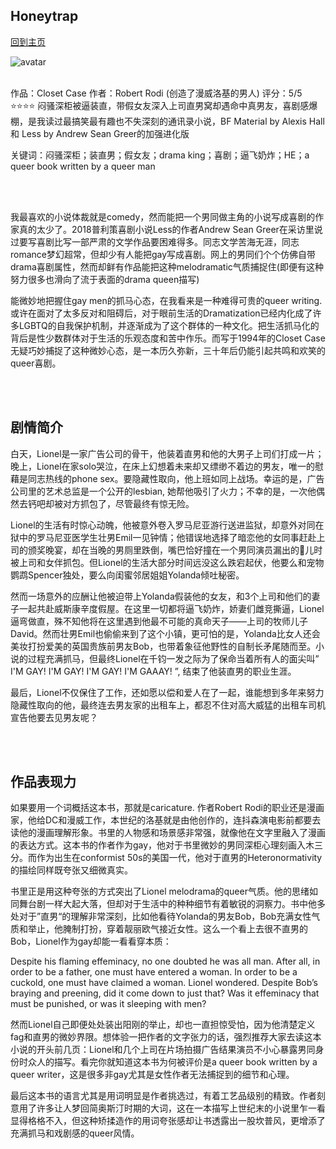 ## Honeytrap
[回到主页](https://boheme130.github.io/Fiction.git.io/)

![avatar](https://i.ibb.co/HKM2Zs7/51-V7y-PIAAL.png)
<br>
<br>

作品：Closet Case
作者：Robert Rodi (创造了漫威洛基的男人)
评分：5/5 ⭐️⭐️⭐️⭐️
闷骚深柜被逼装直，带假女友深入上司直男窝却遇命中真男友，喜剧感爆棚，是我读过最搞笑最有趣也不失深刻的通讯录小说，BF Material by Alexis Hall 和 Less by Andrew Sean Greer的加强进化版

关键词：闷骚深柜；装直男；假女友；drama king；喜剧；逼飞奶炸；HE；a queer book written by a queer man

<br>
<br>

我最喜欢的小说体裁就是comedy，然而能把一个男同做主角的小说写成喜剧的作家真的太少了。2018普利策喜剧小说Less的作者Andrew Sean Greer在采访里说过要写喜剧比写一部严肃的文学作品要困难得多。同志文学苦海无涯，同志romance梦幻超常，但却少有人能把gay写成喜剧。网上的男同们个个仿佛自带drama喜剧属性，然而却鲜有作品能把这种melodramatic气质捕捉住(即便有这种努力很多也滑向了流于表面的drama queen描写)

能微妙地把握住gay men的抓马心态，在我看来是一种难得可贵的queer writing. 或许在面对了太多反对和阻碍后，对于眼前生活的Dramatization已经内化成了许多LGBTQ的自我保护机制，并逐渐成为了这个群体的一种文化。把生活抓马化的背后是性少数群体对于生活的乐观态度和苦中作乐。而写于1994年的Closet Case无疑巧妙捕捉了这种微妙心态，是一本历久弥新，三十年后仍能引起共鸣和欢笑的queer喜剧。

<br>
<br>

## 剧情简介
白天，Lionel是一家广告公司的骨干，他装着直男和他的大男子上司们打成一片；晚上，Lionel在家solo哭泣，在床上幻想着未来却又缥缈不着边的男友，唯一的慰藉是同志热线的phone sex。要隐藏性取向，他上班如同上战场。幸运的是，广告公司里的艺术总监是一个公开的lesbian, 她帮他吸引了火力；不幸的是，一次他偶然去钙吧却被对方抓包了，尽管最终有惊无险。

Lionel的生活有时惊心动魄，他被意外卷入罗马尼亚游行送进监狱，却意外对同在狱中的罗马尼亚医学生壮男Emil一见钟情；他错误地选择了暗恋他的女同事赶赴上司的颁奖晚宴，却在当晚的男厕里跌倒，嘴巴恰好撞在一个男同演员漏出的🐔儿时被上司和女伴抓包。但Lionel的生活大部分时间远没这么跌宕起伏，他要么和宠物鹦鹉Spencer独处，要么向闺蜜邻居姐姐Yolanda倾吐秘密。

然而一场意外的应酬让他被迫带上Yolanda假装他的女友，和3个上司和他们的妻子一起共赴威斯康辛度假屋。在这里一切都将逼飞奶炸，娇妻们雌竞撕逼，Lionel逼弯做直，殊不知他将在这里遇到他最不可能的真命天子——上司的牧师儿子David。然而壮男Emil也偷偷来到了这个小镇，更可怕的是，Yolanda比女人还会美妆打扮爱美的英国贵族前男友Bob，也带着象征他野性的自制长矛尾随而至。小说的过程充满抓马，但最终Lionel在千钧一发之际为了保命当着所有人的面尖叫” I'M GAY! I'M GAY! I'M GAY! I'M GAAAY! ”, 结束了他装直男的职业生涯。

最后，Lionel不仅保住了工作，还如愿以偿和爱人在了一起，谁能想到多年来努力隐藏性取向的他，最终连去男友家的出租车上，都忍不住对高大威猛的出租车司机宣告他要去见男友呢？

<br>
<br>

## 作品表现力
如果要用一个词概括这本书，那就是caricature. 作者Robert Rodi的职业还是漫画家，他给DC和漫威工作，本世纪的洛基就是由他创作的，连抖森演电影前都要去读他的漫画理解形象。书里的人物感和场景感非常强，就像他在文字里融入了漫画的表达方式。这本书的作者作为gay，他对于书里微妙的男同深柜心理刻画入木三分。而作为出生在conformist 50s的美国一代，他对于直男的Heteronormativity的描绘同样既夸张又细微真实。

书里正是用这种夸张的方式突出了Lionel melodrama的queer气质。他的思绪如同舞台剧一样大起大落，但却对于生活中的种种细节有着敏锐的洞察力。书中他多处对于”直男“的理解非常深刻，比如他看待Yolanda的男友Bob，Bob充满女性气质和举止，他腌制打扮，穿着靓丽欧气接近女性。这么一个看上去很不直男的Bob，Lionel作为gay却能一看看穿本质：

Despite his flaming effeminacy, no one doubted he was all man. After all, in order to be a father, one must have entered a woman. In order to be a cuckold, one must have claimed a woman. Lionel wondered. Despite Bob’s braying and preening, did it come down to just that? Was it effeminacy that must be punished, or was it sleeping with men?

然而Lionel自己即便处处装出阳刚的举止，却也一直担惊受怕，因为他清楚定义fag和直男的微妙界限。想体验一把作者的文字张力的话，强烈推荐大家去读这本小说的开头前几页：Lionel和几个上司在片场拍摄广告结果演员不小心暴露男同身份时众人的描写。看完你就知道这本书为何被评价是a queer book written by a queer writer，这是很多非gay尤其是女性作者无法捕捉到的细节和心理。

最后这本书的语言尤其是用词明显是作者挑选过，有着工艺品级别的精致。作者刻意用了许多让人梦回简奥斯汀时期的大词，这在一本描写上世纪末的小说里乍一看显得格格不入，但这种矫揉造作的用词夸张感却让书透露出一股坎普风，更增添了充满抓马和戏剧感的queer风情。
